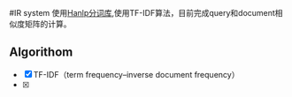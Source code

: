 #IR system
使用[Hanlp分词库](https://github.com/hankcs/HanLP),使用TF-IDF算法，目前完成query和document相似度矩阵的计算。
## Algorithom
- [x] TF-IDF（term frequency–inverse document frequency）
- [x] 

